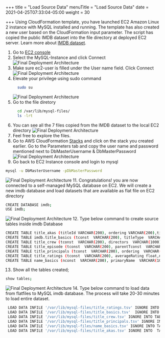 +++
title = "Load Source Data"
menuTitle = "Load Source Data"
date = 2021-04-25T07:33:04-05:00
weight = 30

+++
Using CloudFormation template, you have launched EC2 Amazon Linux 2 instance with MySQL installed and running. The template has also created a new user based on the CloudFormation input parameter.
The script has copied the public IMDB dataset into the file directory at deployed EC2 server.
Learn more about [IMDB dataset](https://www.imdb.com/interfaces/).

 1. Go to [EC2 console](https://console.aws.amazon.com/ec2/v2/home?region=us-east-1#Instances:instanceState=running)
 2. Select the MySQL-Instance and click Connect
    ![Final Deployment Architecture](/images/migration9.jpg)
 3. Make sure ec2-user is filled under the User name field. Click Connect
    ![Final Deployment Architecture](/images/migration10.jpg)
 4. Elevate your privilege using sudo command
    ```bash
      sudo su
    ```
    ![Final Deployment Architecture](/images/migration11.jpg)
 5. Go to the file diretory
    ```bash
      cd /var/lib/mysql-files/
      ls -lrt
    ```
 6. You can see all the 7 files copied from the IMDB dataset to the local EC2 directory
    ![Final Deployment Architecture](/images/migration12.jpg)
 8. Feel free to explore the files.
 9. Go to AWS CloudFormation [Stacks](https://console.aws.amazon.com/cloudformation/home?region=us-east-1#/stacks?filteringStatus=active&filteringText=&viewNested=true&hideStacks=false) and click on the stack you created earlier. Go to the Parameters tab and copy the user name and password mentioned next to DbMasterUsername & DbMasterPassword
   ![Final Deployment Architecture](/images/migration13.jpg)
10. Go back to EC2 Instance console and login to mysql
  ```bash
  mysql -u DbMasterUsername -pDbMasterPassword
  ```
   ![Final Deployment Architecture](/images/migration14.jpg)
11. Congratulations! you are now connected to a self-managed MySQL database on EC2. We will create a new imdb database and load datasets that are available as flat file on EC2 directory
  ```bash
  CREATE DATABASE imdb;
  USE imdb;
  ```
   ![Final Deployment Architecture](/images/migration15.jpg)
12. Type below command to create source tables inside imdb Database
   ```bash
   CREATE TABLE title_akas (titleId VARCHAR(200), ordering VARCHAR(200),title VARCHAR(1000), region VARCHAR(1000), language VARCHAR(1000), types VARCHAR(1000),attributes VARCHAR(1000),isOriginalTitle VARCHAR(5),primary key (titleId, ordering));
   CREATE TABLE imdb.title_basics (tconst  VARCHAR(200), titleType  VARCHAR(1000),primaryTitle  VARCHAR(1000), originalTitle  VARCHAR(1000), isAdult  VARCHAR(1000), startYear  VARCHAR(1000),endYear  VARCHAR(1000),runtimeMinutes  VARCHAR(1000),genres  VARCHAR(1000),primary key (tconst));
   CREATE TABLE title_crew (tconst  VARCHAR(200), directors  VARCHAR(1000),writers  VARCHAR(1000),primary key (tconst));
   CREATE TABLE title_episode (tconst  VARCHAR(200), parentTconst  VARCHAR(1000),seasonNumber  integer, episodeNumber  integer,primary key (tconst));
   CREATE TABLE title_principals (tconst  VARCHAR(200), ordering  VARCHAR(200),nconst  VARCHAR(200), category  VARCHAR(1000), job  VARCHAR(1000), characters  VARCHAR(1000),primary key (tconst,ordering,nconst));
   CREATE TABLE title_ratings (tconst  VARCHAR(200), averageRating float,numVotes  integer,primary key (tconst));
   CREATE TABLE name_basics (nconst  VARCHAR(200), primaryName  VARCHAR(1000),birthYear  VARCHAR(1000), deathYear  VARCHAR(1000), primaryProfession  VARCHAR(1000), knownForTitles VARCHAR(1000),primary key (nconst));
   ```
13. Show all the tables created;
   ```bash
   show tables;
   ```
   ![Final Deployment Architecture](/images/migration16.jpg)
14. Type below command to load data from flatfiles to MySQL imdb database. The process will take 20-30 minutes to load entire dataset.
  ```bash
   LOAD DATA INFILE '/var/lib/mysql-files/title_ratings.tsv' IGNORE INTO TABLE imdb.title_ratings FIELDS TERMINATED BY '\t';
   LOAD DATA INFILE '/var/lib/mysql-files/title_basics.tsv'  IGNORE INTO TABLE imdb.title_basics FIELDS TERMINATED BY '\t';
   LOAD DATA INFILE '/var/lib/mysql-files/title_crew.tsv' IGNORE INTO TABLE imdb.title_crew FIELDS TERMINATED BY '\t';
   LOAD DATA INFILE '/var/lib/mysql-files/title_principals.tsv' IGNORE INTO TABLE imdb.title_principals FIELDS TERMINATED BY '\t';
   LOAD DATA INFILE '/var/lib/mysql-files/name_basics.tsv' IGNORE INTO TABLE imdb.name_basics FIELDS TERMINATED BY '\t';
   LOAD DATA INFILE '/var/lib/mysql-files/title_akas.tsv' IGNORE INTO  TABLE imdb.title_akas FIELDS TERMINATED BY '\t';
   ```

